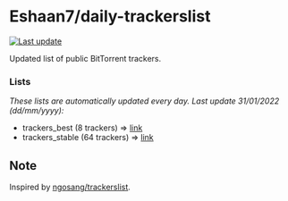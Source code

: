 
# Eshaan7/daily-trackerslist 

[![Last update](https://img.shields.io/badge/Last%20update-31/01/2022-blue.svg)](#)

Updated list of public BitTorrent trackers.

### Lists
*These lists are automatically updated every day. Last update 31/01/2022 (_dd/mm/yyyy_):*

* trackers_best (8 trackers) => [link](https://raw.githubusercontent.com/eshaan7/daily-trackerslist/master/trackers_best.txt)
* trackers_stable (64 trackers) => [link](https://raw.githubusercontent.com/eshaan7/daily-trackerslist/master/trackers_stable.txt)

## Note

Inspired by [ngosang/trackerslist](https://github.com/ngosang/trackerslist).
